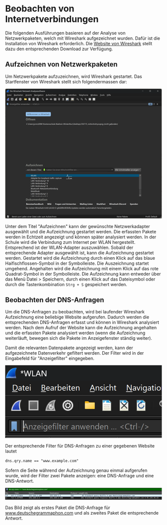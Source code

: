 # Beobachten von Internetverbindungen

Die folgenden Ausführungen basieren auf der Analyse von Netzwerkpaketen,
welch mit Wireshark aufgezeichnet wurden. Dafür ist die Installation von
Wireshark erforderlich. Die 
<a href="https://www.wireshark.org/#download" target="_blank">
Website von Wireshark</a> stellt dazu den
entsprechenden Download zur Verfügung.

## Aufzeichnen von Netzwerkpaketen

Um Netzwerkpakete aufzuzeichnen, wird Wireshark gestartet. Das
Startfenster von Wireshark stellt sich folgendermassen dar:

![Wireshark Startfenster](ws_start_window.png)

Unter dem Titel "Aufzeichnen" kann der gewünschte Netzwerkadapter
ausgewählt und die Aufzeichnung gestartet werden. Die erfassten Pakete
werden in Echtzeit angezeigt und können später analysiert werden. In der
Schule wird die Verbindung zum Internet per WLAN hergestellt.
Entsprechend ist der WLAN-Adapter auszuwählen. Sobald der entsprechende
Adapter ausgewählt ist, kann die Aufzeichnung gestartet werden.
Gestartet wird die Aufzeichnung durch einen Klick auf das blaue
Haifischflossen-Symbol in der Symbolleiste. Die Auszeichnung startet
umgehend. Angehalten wird die Aufzeichnung mit einem Klick auf das
rote Quadrat-Symbol in der Symbolleiste. Die Aufzeichnung kann entweder
über das Menü Datei > Speichern, durch einen Klick auf das Dateisymbol
oder durch die Tastenkombination `Strg + S` gespeichert werden.

## Beobachten der DNS-Anfragen

Um die DNS-Anfragen zu beobachten, wird bei laufender Wireshark
Aufzeichnung eine beliebige Website aufgerufen. Dadurch werden die
entsprechenden DNS-Anfragen erfasst und können in Wireshark
analysiert werden. Nach dem Aufruf der Website kann die Aufzeichnung
angehalten und die erfassten Pakete analysiert werden (wenn die
Aufzeichnung weiterläuft, bewegen sich die Pakete im Anzeigefenster
ständig weiter).

Damit die relevanten Datenpakete angezeigt werden, kann der
aufgezeichnete Datenverkehr gefiltert werden. Der Filter wird in der
Eingabefeld für "Anzeigefilter" eingegeben.

![Wireshark Anzeigefilter](ws_anzeigefilter.png)

Der entsprechende Filter für DNS-Anfragen zu einer gegebenen Website
lautet 

```txt
dns.qry.name == "www.example.com"
```

Sofern die Seite während der Aufzeichnung genau einmal aufgerufen wurde,
wird der Filter zwei Pakete anzeigen: eine DNS-Anfrage und eine
DNS-Antwort.

![Gefilterte Wireshark-Pakete](ws_dns_query.png)

Das Bild zeigt als erstes Paket die DNS-Anfrage für
www.deutschegrammaphon.com und als zweites Paket die entsprechende
Antwort.

